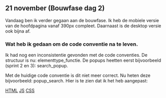 ## 21 november (Bouwfase dag 2)

Vandaag ben ik verder gegaan aan de bouwfase. Ik heb de mobiele versie van de hoofdpagina vanaf 390px compleet. Daarnaast is de desktop versie ook bijna af.

### Wat heb ik gedaan om de code conventie na te leven.

Ik had nog een inconsistentie gevonden met de code conventies.
De structuur is nu: elementtype_functie.
De popups heetten eerst bijvoorbeeld (sprint 2 en 3): search_popup.

Met de huidige code conventie is dit niet meer correct.
Nu heten deze bijvoorbeeld:
popup_search.
Hier is te zien dat ik het heb aangepast:

[HTML](https://github.com/DivaniNL/look-and-feel-corporate-identity/commit/9d273119710ed24422230378358ea6e478e282b7#diff-1b062b89d86c4bd360d644be21410ec92100adac7ed27c5e47a9a38757993f45R682)
[JS](https://github.com/DivaniNL/look-and-feel-corporate-identity/commit/9d273119710ed24422230378358ea6e478e282b7#diff-68e5fc69a6a980a801fd0d1f8a8c78fdf84a7d0a13ae3d9555306935023cefa2L106)
[CSS](https://github.com/DivaniNL/look-and-feel-corporate-identity/commit/c92feee1536566ae5426d776ff7029704a761bc7)
